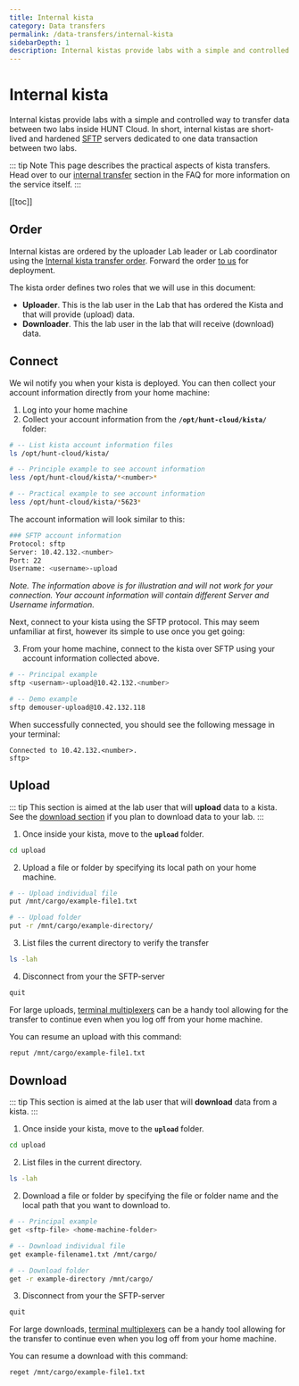 ```yaml
---
title: Internal kista
category: Data transfers
permalink: /data-transfers/internal-kista
sidebarDepth: 1
description: Internal kistas provide labs with a simple and controlled way to transfer data between two labs inside HUNT Cloud.
---
```


# Internal kista

Internal kistas provide labs with a simple and controlled way to transfer data between two labs inside HUNT Cloud. In short, internal kistas are short-lived and hardened [SFTP](https://en.wikipedia.org/wiki/SSH_File_Transfer_Protocol) servers dedicated to one data transaction between two labs.

::: tip Note
This page describes the practical aspects of kista transfers. Head over to our [internal transfer](/faq/internal-transfer/) section in the FAQ for more information on the service itself.
:::


[[toc]]

## Order

Internal kistas are ordered by the uploader Lab leader or Lab coordinator using the [Internal kista transfer order](/coordination/agreements/download/#internal-kista-transfer-form). Forward the order [to us](/contact) for deployment.

The kista order defines two roles that we will use in this document:

- **Uploader**. This is the lab user in the Lab that has ordered the Kista and that will provide (upload) data.
- **Downloader**. This the lab user in the lab that will receive (download) data.

## Connect

We wil notify you when your kista is deployed. You can then collect your account information directly from your home machine:

1. Log into your home machine
2. Collect your account information from the **`/opt/hunt-cloud/kista/`** folder:

```bash
# -- List kista account information files
ls /opt/hunt-cloud/kista/

# -- Principle example to see account information
less /opt/hunt-cloud/kista/*<number>*

# -- Practical example to see account information
less /opt/hunt-cloud/kista/*5623*
```

The account information will look similar to this:

```bash
### SFTP account information
Protocol: sftp
Server: 10.42.132.<number>
Port: 22
Username: <username>-upload
```

*Note. The information above is for illustration and will not work for your connection. Your account information will contain different Server and Username information.*

Next, connect to your kista using the SFTP protocol. This may seem unfamiliar at first, however its simple to use once you get going:

3. From your home machine, connect to the kista over SFTP using your account information collected above.

```bash
# -- Principal example
sftp <usernam>-upload@10.42.132.<number>

# -- Demo example
sftp demouser-upload@10.42.132.118
```

When successfully connected, you should see the following message in your terminal:

```
Connected to 10.42.132.<number>.
sftp>
```

## Upload

::: tip
This section is aimed at the lab user that will **upload** data to a kista. See the [download section](#download) if you plan to download data to your lab.
:::

1. Once inside your kista, move to the **`upload`** folder.

```bash
cd upload
```

2. Upload a file or folder by specifying its local path on your home machine.

```bash
# -- Upload individual file
put /mnt/cargo/example-file1.txt

# -- Upload folder
put -r /mnt/cargo/example-directory/
```

3. List files the current directory to verify the transfer

```bash
ls -lah
```

4. Disconnect from your the SFTP-server

```bash
quit
```

For large uploads, [terminal multiplexers](/working-in-your-lab/technical-tools/terminal-multiplexers/#gnu-screen) can be a handy tool allowing for the transfer to continue even when you log off from your home machine.

You can resume an upload with this command:

```bash
reput /mnt/cargo/example-file1.txt
```



## Download

::: tip
This section is aimed at the lab user that will **download** data from a kista.
:::

1. Once inside your kista, move to the **`upload`** folder.

```bash
cd upload
```

2. List files in the current directory.

```bash
ls -lah
```

2. Download a file or folder by specifying the file or folder name and the local path that you want to download to.

```bash
# -- Principal example
get <sftp-file> <home-machine-folder>

# -- Download individual file
get example-filename1.txt /mnt/cargo/

# -- Download folder
get -r example-directory /mnt/cargo/
```

3. Disconnect from your the SFTP-server

```bash
quit
```

For large downloads, [terminal multiplexers](/working-in-your-lab/technical-tools/terminal-multiplexers/#gnu-screen) can be a handy tool allowing for the transfer to continue even when you log off from your home machine.

You can resume a download with this command:

```bash
reget /mnt/cargo/example-file1.txt
```
